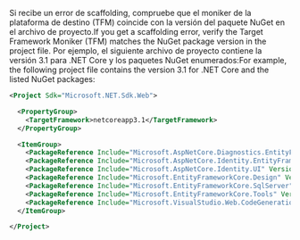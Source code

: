 <span data-ttu-id="515e9-101">Si recibe un error de scaffolding, compruebe que el moniker de la plataforma de destino (TFM) coincide con la versión del paquete NuGet en el archivo de proyecto.</span><span class="sxs-lookup"><span data-stu-id="515e9-101">If you get a scaffolding error, verify the Target Framework Moniker (TFM) matches the NuGet package version in the project file.</span></span> <span data-ttu-id="515e9-102">Por ejemplo, el siguiente archivo de proyecto contiene la versión 3.1 para .NET Core y los paquetes NuGet enumerados:</span><span class="sxs-lookup"><span data-stu-id="515e9-102">For example, the following project file contains the version 3.1 for .NET Core and the listed NuGet packages:</span></span>

```xml
<Project Sdk="Microsoft.NET.Sdk.Web">

  <PropertyGroup>
    <TargetFramework>netcoreapp3.1</TargetFramework>
  </PropertyGroup>

  <ItemGroup>
    <PackageReference Include="Microsoft.AspNetCore.Diagnostics.EntityFrameworkCore" Version="3.1.0" />
    <PackageReference Include="Microsoft.AspNetCore.Identity.EntityFrameworkCore" Version="3.1.0" />
    <PackageReference Include="Microsoft.AspNetCore.Identity.UI" Version="3.1.0" />
    <PackageReference Include="Microsoft.EntityFrameworkCore.Design" Version="3.1.0" />
    <PackageReference Include="Microsoft.EntityFrameworkCore.SqlServer" Version="3.1.0" />
    <PackageReference Include="Microsoft.EntityFrameworkCore.Tools" Version="3.1.0" />
    <PackageReference Include="Microsoft.VisualStudio.Web.CodeGeneration.Design" Version="3.1.0" />
  </ItemGroup>

</Project>
```
